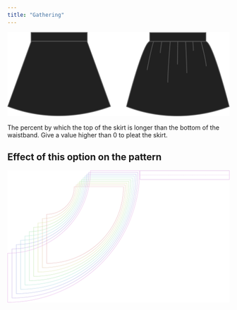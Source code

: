 ```yaml
---
title: "Gathering"
---
```


![Gathering](gathering.svg)

The percent by which the top of the skirt is longer than the bottom of the waistband. Give a value higher than 0 to pleat the skirt.

## Effect of this option on the pattern

![This image shows the effect of this option by superimposing several variants that have a different value for this option](sandy_gathering_sample.svg "Effect of this option on the pattern")
